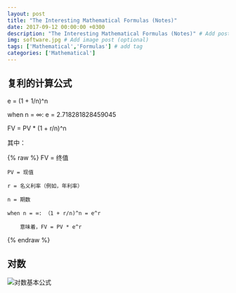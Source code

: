 ```yaml
---
layout: post
title: "The Interesting Mathematical Formulas (Notes)"
date: 2017-09-12 00:00:00 +0300
description: "The Interesting Mathematical Formulas (Notes)" # Add post description (optional)
img: software.jpg # Add image post (optional)
tags: ['Mathematical','Formulas'] # add tag
categories: ['Mathematical']
---
```


## 复利的计算公式

e = (1 + 1/n)^n

when n = ∞: e = 2.718281828459045

FV = PV * (1 + r/n)^n

其中：

{% raw %}
	FV = 终值

	PV = 现值

	r = 名义利率（例如，年利率）

	n = 期数

	when n = ∞: （1 + r/n)^n = e^r

		意味着，FV = PV * e^r
{% endraw %}

## 对数

![对数基本公式]({{site.baseurl}}/assets/img/properties-of-logarithms.png)